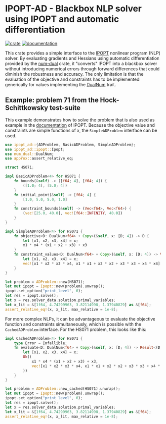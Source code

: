 # IPOPT-AD - Blackbox NLP solver using IPOPT and automatic differentiation

[![crate](https://img.shields.io/crates/v/ipopt-ad.svg)](https://crates.io/crates/ipopt-ad)
[![documentation](https://docs.rs/ipopt-ad/badge.svg)](https://docs.rs/ipopt-ad)

This crate provides a simple interface to the [IPOPT](https://coin-or.github.io/Ipopt/index.html)
nonlinear program (NLP) solver. By evaluating gradients and Hessians using automatic differentiation
provided by the [num-dual](https://github.com/itt-ustutt/num-dual) crate, it "converts" IPOPT into a blackbox solver without introducing
numerical errors through forward differences that could diminish the robustness and accuracy. The
only limitation is that the evaluation of the objective and constraints has to be implemented
generically for values implementing the [DualNum](https://docs.rs/num-dual/latest/num_dual/trait.DualNum.html) trait.

## Example: problem 71 from the Hock-Schittkowsky test-suite
This example demonstrates how to solve the problem that is also used as example in the
[documentation](https://coin-or.github.io/Ipopt/INTERFACES.html) of IPOPT. Because the
objective value and constraints are simple functions of x, the `SimpleADProblem` interface
can be used.
```rust
use ipopt_ad::{ADProblem, BasicADProblem, SimpleADProblem};
use ipopt_ad::ipopt::Ipopt;
use num_dual::DualNum;
use approx::assert_relative_eq;

struct HS071;

impl BasicADProblem<4> for HS071 {
    fn bounds(&self) -> ([f64; 4], [f64; 4]) {
        ([1.0; 4], [5.0; 4])
    }
    fn initial_point(&self) -> [f64; 4] {
        [1.0, 5.0, 5.0, 1.0]
    }
    fn constraint_bounds(&self) -> (Vec<f64>, Vec<f64>) {
        (vec![25.0, 40.0], vec![f64::INFINITY, 40.0])
    }
}

impl SimpleADProblem<4> for HS071 {
    fn objective<D: DualNum<f64> + Copy>(&self, x: [D; 4]) -> D {
        let [x1, x2, x3, x4] = x;
        x1 * x4 * (x1 + x2 + x3) + x3
    }
    fn constraint_values<D: DualNum<f64> + Copy>(&self, x: [D; 4]) -> Vec<D> {
        let [x1, x2, x3, x4] = x;
        vec![x1 * x2 * x3 * x4, x1 * x1 + x2 * x2 + x3 * x3 + x4 * x4]
    }
}

let problem = ADProblem::new(HS071);
let mut ipopt = Ipopt::new(problem).unwrap();
ipopt.set_option("print_level", 0);
let res = ipopt.solve();
let x = res.solver_data.solution.primal_variables;
let x_lit = &[1f64, 4.74299963, 3.82114998, 1.37940829] as &[f64];
assert_relative_eq!(x, x_lit, max_relative = 1e-8);
```

For more complex NLPs, it can be advantageous to evaluate the objective function and constraints
simultaneously, which is possible with the `CachedADProblem` interface. For the HS071 problem,
this looks like this:
```rust
impl CachedADProblem<4> for HS071 {
    type Error = Infallible;
    fn evaluate<D: DualNum<f64> + Copy>(&self, x: [D; 4]) -> Result<(D, Vec<D>), Infallible> {
        let [x1, x2, x3, x4] = x;
        Ok((
            x1 * x4 * (x1 + x2 + x3) + x3,
            vec![x1 * x2 * x3 * x4, x1 * x1 + x2 * x2 + x3 * x3 + x4 * x4],
        ))
    }
}

let problem = ADProblem::new_cached(HS071).unwrap();
let mut ipopt = Ipopt::new(problem).unwrap();
ipopt.set_option("print_level", 0);
let res = ipopt.solve();
let x = res.solver_data.solution.primal_variables;
let x_lit = &[1f64, 4.74299963, 3.82114998, 1.37940829] as &[f64];
assert_relative_eq!(x, x_lit, max_relative = 1e-8);
```
